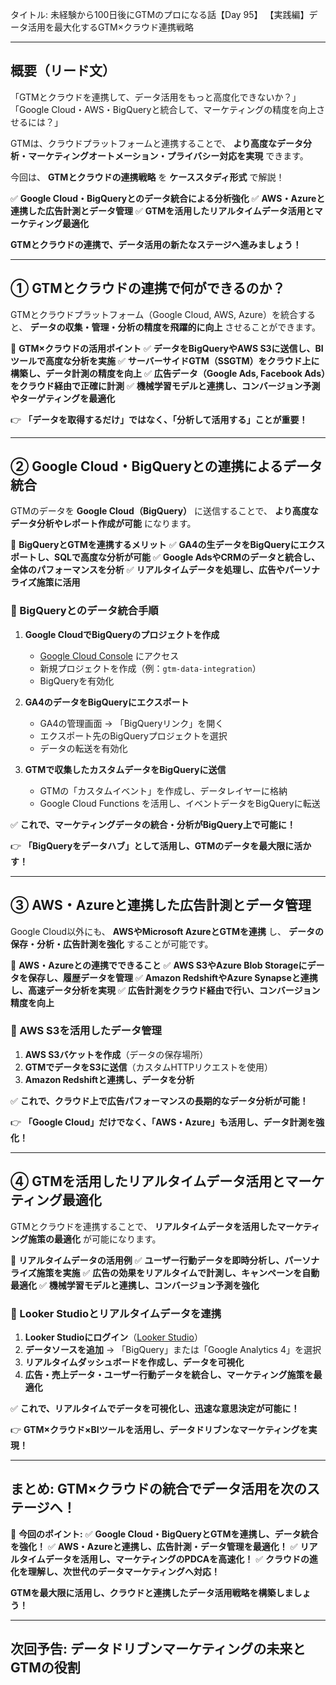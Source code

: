 タイトル: 未経験から100日後にGTMのプロになる話【Day 95】
【実践編】データ活用を最大化するGTM×クラウド連携戦略

---

## **概要（リード文）**

「GTMとクラウドを連携して、データ活用をもっと高度化できないか？」
「Google Cloud・AWS・BigQueryと統合して、マーケティングの精度を向上させるには？」

GTMは、クラウドプラットフォームと連携することで、
**より高度なデータ分析・マーケティングオートメーション・プライバシー対応を実現** できます。

今回は、 **GTMとクラウドの連携戦略** を **ケーススタディ形式** で解説！

✅ **Google Cloud・BigQueryとのデータ統合による分析強化**
✅ **AWS・Azureと連携した広告計測とデータ管理**
✅ **GTMを活用したリアルタイムデータ活用とマーケティング最適化**

**GTMとクラウドの連携で、データ活用の新たなステージへ進みましょう！**

---

## **① GTMとクラウドの連携で何ができるのか？**

GTMとクラウドプラットフォーム（Google Cloud, AWS, Azure）を統合すると、
**データの収集・管理・分析の精度を飛躍的に向上** させることができます。

📌 **GTM×クラウドの活用ポイント**
✅ **データをBigQueryやAWS S3に送信し、BIツールで高度な分析を実施**
✅ **サーバーサイドGTM（SSGTM）をクラウド上に構築し、データ計測の精度を向上**
✅ **広告データ（Google Ads, Facebook Ads）をクラウド経由で正確に計測**
✅ **機械学習モデルと連携し、コンバージョン予測やターゲティングを最適化**

👉 **「データを取得するだけ」ではなく、「分析して活用する」ことが重要！**

---

## **② Google Cloud・BigQueryとの連携によるデータ統合**

GTMのデータを **Google Cloud（BigQuery）** に送信することで、
**より高度なデータ分析やレポート作成が可能** になります。

📌 **BigQueryとGTMを連携するメリット**
✅ **GA4の生データをBigQueryにエクスポートし、SQLで高度な分析が可能**
✅ **Google AdsやCRMのデータと統合し、全体のパフォーマンスを分析**
✅ **リアルタイムデータを処理し、広告やパーソナライズ施策に活用**

### **🔹 BigQueryとのデータ統合手順**

1. **Google CloudでBigQueryのプロジェクトを作成**
   - [Google Cloud Console](https://console.cloud.google.com/) にアクセス
   - 新規プロジェクトを作成（例：`gtm-data-integration`）
   - BigQueryを有効化

2. **GA4のデータをBigQueryにエクスポート**
   - GA4の管理画面 → 「BigQueryリンク」を開く
   - エクスポート先のBigQueryプロジェクトを選択
   - データの転送を有効化

3. **GTMで収集したカスタムデータをBigQueryに送信**
   - GTMの「カスタムイベント」を作成し、データレイヤーに格納
   - Google Cloud Functions を活用し、イベントデータをBigQueryに転送

✅ **これで、マーケティングデータの統合・分析がBigQuery上で可能に！**

👉 **「BigQueryをデータハブ」として活用し、GTMのデータを最大限に活かす！**

---

## **③ AWS・Azureと連携した広告計測とデータ管理**

Google Cloud以外にも、 **AWSやMicrosoft AzureとGTMを連携** し、
**データの保存・分析・広告計測を強化** することが可能です。

📌 **AWS・Azureとの連携でできること**
✅ **AWS S3やAzure Blob Storageにデータを保存し、履歴データを管理**
✅ **Amazon RedshiftやAzure Synapseと連携し、高速データ分析を実現**
✅ **広告計測をクラウド経由で行い、コンバージョン精度を向上**

### **🔹 AWS S3を活用したデータ管理**

1. **AWS S3バケットを作成**（データの保存場所）
2. **GTMでデータをS3に送信**（カスタムHTTPリクエストを使用）
3. **Amazon Redshiftと連携し、データを分析**

✅ **これで、クラウド上で広告パフォーマンスの長期的なデータ分析が可能！**

👉 **「Google Cloud」だけでなく、「AWS・Azure」も活用し、データ計測を強化！**

---

## **④ GTMを活用したリアルタイムデータ活用とマーケティング最適化**

GTMとクラウドを連携することで、
**リアルタイムデータを活用したマーケティング施策の最適化** が可能になります。

📌 **リアルタイムデータの活用例**
✅ **ユーザー行動データを即時分析し、パーソナライズ施策を実施**
✅ **広告の効果をリアルタイムで計測し、キャンペーンを自動最適化**
✅ **機械学習モデルと連携し、コンバージョン予測を強化**

### **🔹 Looker Studioとリアルタイムデータを連携**

1. **Looker Studioにログイン**（[Looker Studio](https://lookerstudio.google.com/)）
2. **データソースを追加** → 「BigQuery」または「Google Analytics 4」を選択
3. **リアルタイムダッシュボードを作成し、データを可視化**
4. **広告・売上データ・ユーザー行動データを統合し、マーケティング施策を最適化**

✅ **これで、リアルタイムでデータを可視化し、迅速な意思決定が可能に！**

👉 **GTM×クラウド×BIツールを活用し、データドリブンなマーケティングを実現！**

---

## **まとめ: GTM×クラウドの統合でデータ活用を次のステージへ！**

📌 **今回のポイント:**
✅ **Google Cloud・BigQueryとGTMを連携し、データ統合を強化！**
✅ **AWS・Azureと連携し、広告計測・データ管理を最適化！**
✅ **リアルタイムデータを活用し、マーケティングのPDCAを高速化！**
✅ **クラウドの進化を理解し、次世代のデータマーケティングへ対応！**

**GTMを最大限に活用し、クラウドと連携したデータ活用戦略を構築しましょう！**

---

## **次回予告: データドリブンマーケティングの未来とGTMの役割**

